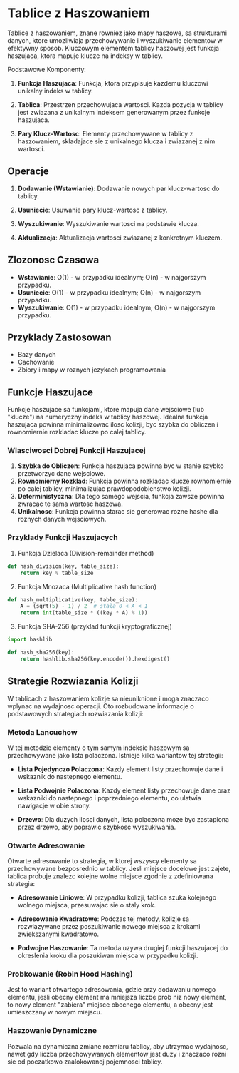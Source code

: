 # Tablice z Haszowaniem

Tablice z haszowaniem, znane rowniez jako mapy haszowe, sa strukturami danych, ktore umozliwiaja przechowywanie i wyszukiwanie elementow w efektywny sposob. Kluczowym elementem tablicy haszowej jest funkcja haszujaca, ktora mapuje klucze na indeksy w tablicy.

Podstawowe Komponenty:

1. **Funkcja Haszujaca**: Funkcja, ktora przypisuje kazdemu kluczowi unikalny indeks w tablicy.

2. **Tablica**: Przestrzen przechowujaca wartosci. Kazda pozycja w tablicy jest zwiazana z unikalnym indeksem generowanym przez funkcje haszujaca.

3. **Pary Klucz-Wartosc**: Elementy przechowywane w tablicy z haszowaniem, skladajace sie z unikalnego klucza i zwiazanej z nim wartosci.

## Operacje

1. **Dodawanie (Wstawianie)**: Dodawanie nowych par klucz-wartosc do tablicy.

2. **Usuniecie**: Usuwanie pary klucz-wartosc z tablicy.

3. **Wyszukiwanie**: Wyszukiwanie wartosci na podstawie klucza.

4. **Aktualizacja**: Aktualizacja wartosci zwiazanej z konkretnym kluczem.

## Zlozonosc Czasowa

- **Wstawianie**: O(1) - w przypadku idealnym; O(n) - w najgorszym przypadku.
- **Usuniecie**: O(1) - w przypadku idealnym; O(n) - w najgorszym przypadku.
- **Wyszukiwanie**: O(1) - w przypadku idealnym; O(n) - w najgorszym przypadku.

## Przyklady Zastosowan

- Bazy danych
- Cachowanie
- Zbiory i mapy w roznych jezykach programowania

## Funkcje Haszujace

Funkcje haszujace sa funkcjami, ktore mapuja dane wejsciowe (lub "klucze") na numeryczny indeks w tablicy haszowej. Idealna funkcja haszujaca powinna minimalizowac ilosc kolizji, byc szybka do obliczen i rownomiernie rozkladac klucze po calej tablicy.

### Wlasciwosci Dobrej Funkcji Haszujacej

1. **Szybka do Obliczen**: Funkcja haszujaca powinna byc w stanie szybko przetworzyc dane wejsciowe.
2. **Rownomierny Rozklad**: Funkcja powinna rozkladac klucze rownomiernie po calej tablicy, minimalizujac prawdopodobienstwo kolizji.
3. **Deterministyczna**: Dla tego samego wejscia, funkcja zawsze powinna zwracac te sama wartosc haszowa.
4. **Unikalnosc**: Funkcja powinna starac sie generowac rozne hashe dla roznych danych wejsciowych.

### Przyklady Funkcji Haszujacych

1. Funkcja Dzielaca (Division-remainder method)

```python
def hash_division(key, table_size):
    return key % table_size
```

2. Funkcja Mnozaca (Multiplicative hash function)

```python
def hash_multiplicative(key, table_size):
    A = (sqrt(5) - 1) / 2  # stala 0 < A < 1
    return int(table_size * ((key * A) % 1))
```

3. Funkcja SHA-256 (przyklad funkcji kryptograficznej)

```python
import hashlib

def hash_sha256(key):
    return hashlib.sha256(key.encode()).hexdigest()
```

## Strategie Rozwiazania Kolizji

W tablicach z haszowaniem kolizje sa nieuniknione i moga znaczaco wplynac na wydajnosc operacji. Oto rozbudowane informacje o podstawowych strategiach rozwiazania kolizji:

### Metoda Lancuchow
W tej metodzie elementy o tym samym indeksie haszowym sa przechowywane jako lista polaczona. Istnieje kilka wariantow tej strategii:

- **Lista Pojedynczo Polaczona**: Kazdy element listy przechowuje dane i wskaznik do nastepnego elementu.

- **Lista Podwojnie Polaczona**: Kazdy element listy przechowuje dane oraz wskazniki do nastepnego i poprzedniego elementu, co ulatwia nawigacje w obie strony.

- **Drzewo**: Dla duzych ilosci danych, lista polaczona moze byc zastapiona przez drzewo, aby poprawic szybkosc wyszukiwania.

### Otwarte Adresowanie
Otwarte adresowanie to strategia, w ktorej wszyscy elementy sa przechowywane bezposrednio w tablicy. Jesli miejsce docelowe jest zajete, tablica probuje znalezc kolejne wolne miejsce zgodnie z zdefiniowana strategia:

- **Adresowanie Liniowe**: W przypadku kolizji, tablica szuka kolejnego wolnego miejsca, przesuwajac sie o staly krok.

- **Adresowanie Kwadratowe**: Podczas tej metody, kolizje sa rozwiazywane przez poszukiwanie nowego miejsca z krokami zwiekszanymi kwadratowo.

- **Podwojne Haszowanie**: Ta metoda uzywa drugiej funkcji haszujacej do okreslenia kroku dla poszukiwan miejsca w przypadku kolizji.

### Probkowanie (Robin Hood Hashing)
Jest to wariant otwartego adresowania, gdzie przy dodawaniu nowego elementu, jesli obecny element ma mniejsza liczbe prob niz nowy element, to nowy element "zabiera" miejsce obecnego elementu, a obecny jest umieszczany w nowym miejscu.

### Haszowanie Dynamiczne
Pozwala na dynamiczna zmiane rozmiaru tablicy, aby utrzymac wydajnosc, nawet gdy liczba przechowywanych elementow jest duzy i znaczaco rozni sie od poczatkowo zaalokowanej pojemnosci tablicy.

